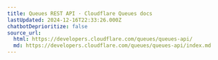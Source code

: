 ```yaml
---
title: Queues REST API · Cloudflare Queues docs
lastUpdated: 2024-12-16T22:33:26.000Z
chatbotDeprioritize: false
source_url:
  html: https://developers.cloudflare.com/queues/queues-api/
  md: https://developers.cloudflare.com/queues/queues-api/index.md
---
```


